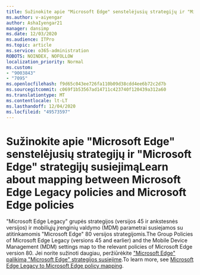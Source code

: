 ```yaml
---
title: Sužinokite apie "Microsoft Edge" senstelėjusių strategijų ir "Microsoft Edge" strategijų susiejimą
ms.author: v-aiyengar
author: AshaIyengar21
manager: dansimp
ms.date: 12/03/2020
ms.audience: ITPro
ms.topic: article
ms.service: o365-administration
ROBOTS: NOINDEX, NOFOLLOW
localization_priority: Normal
ms.custom:
- "9003843"
- "7095"
ms.openlocfilehash: f9d65c043ee726fa110b09d38cdd4ee6b72c2d7b
ms.sourcegitcommit: c069f1b53567ad14711c423740f120439a312a60
ms.translationtype: MT
ms.contentlocale: lt-LT
ms.lasthandoff: 12/04/2020
ms.locfileid: "49573597"
---
```

# <a name="learn-about-mapping-between-microsoft-edge-legacy-policies-and-microsoft-edge-policies"></a><span data-ttu-id="bb7d8-102">Sužinokite apie "Microsoft Edge" senstelėjusių strategijų ir "Microsoft Edge" strategijų susiejimą</span><span class="sxs-lookup"><span data-stu-id="bb7d8-102">Learn about mapping between Microsoft Edge Legacy policies and Microsoft Edge policies</span></span>

<span data-ttu-id="bb7d8-103">"Microsoft Edge Legacy" grupės strategijos (versijos 45 ir ankstesnės versijos) ir mobiliųjų įrenginių valdymo (MDM) parametrai susiejamos su atitinkamomis "Microsoft Edge" 80 versijos strategijomis.</span><span class="sxs-lookup"><span data-stu-id="bb7d8-103">The Group Policies of Microsoft Edge Legacy (versions 45 and earlier) and the Mobile Device Management (MDM) settings map to the relevant policies of Microsoft Edge version 80.</span></span> <span data-ttu-id="bb7d8-104">Jei norite sužinoti daugiau, peržiūrėkite ["Microsoft Edge" palikimą "Microsoft Edge" strategijos susiejime](https://go.microsoft.com/fwlink/?linkid=2141665).</span><span class="sxs-lookup"><span data-stu-id="bb7d8-104">To learn more, see [Microsoft Edge Legacy to Microsoft Edge policy mapping](https://go.microsoft.com/fwlink/?linkid=2141665).</span></span>